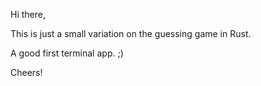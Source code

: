 Hi there,

This is just a small variation on the guessing game in Rust.

A good first terminal app. ;)

Cheers!